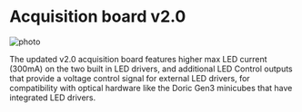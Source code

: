 # Acquisition board v2.0

![photo](photo.png)

The updated v2.0 acquisition board features higher max LED current (300mA) on the two built in LED drivers, and additional LED Control outputs that provide a voltage control signal for external LED drivers, for compatibility with optical hardware like the Doric Gen3 minicubes that have integrated LED drivers.
